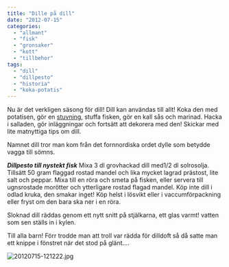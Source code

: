 ```yaml
---
title: "Dille på dill"
date: "2012-07-15"
categories: 
  - "allmant"
  - "fisk"
  - "gronsaker"
  - "kott"
  - "tillbehor"
tags: 
  - "dill"
  - "dillpesto"
  - "historia"
  - "koka-potatis"
---
```


Nu är det verkligen säsong för dill! Dill kan användas till allt! Koka den med potatisen, gör en [stuvning](http://import.local/2012/03/26/dillstuvad-potatis-lax/), stuffa fisken, gör en kall sås och marinad. Hacka i salladen, gör inläggningar och fortsätt att dekorera med den! Skickar med lite matnyttiga tips om dill.

Namnet dill tror man kom från det fornnordiska ordet dylle som betydde vagga till sömns.

**_Dillpesto till nystekt fisk_** Mixa 3 dl grovhackad dill med1/2 dl solrosolja. Tillsätt 50 gram flaggad rostad mandel och lika mycket lagrad prästost, lite salt och peppar. Mixa till en röra och smeta på fisken, eller servera till ugnsrostade morötter och ytterligare rostad flagad mandel. Köp inte dill i odlad kruka, den smakar inget! Köp helst i lösvikt eller i vaccumförpackning eller fryst om den bara ska ner i en röra.

Sloknad dill räddas genom ett nytt snitt på stjälkarna, ett glas varmt! vatten som sen ställs in i kylen.

Till alla barn! Förr trodde man att troll var rädda för dilldoft så då satte man ett knippe i fönstret när det stod på glänt....

![20120715-121222.jpg](/static/img/20120715-121222.jpg)
